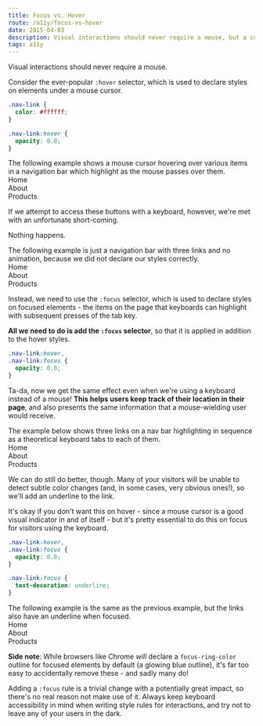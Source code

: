 ```yaml
---
title: Focus vs. Hover
route: /a11y/focus-vs-hover
date: 2015-04-03
description: Visual interactions should never require a mouse, but a common CSS pattern leaves many keyboard-wielding visitors in the dark.
tags: a11y
---
```


<script async src="/js/demos/hover.js"></script>

Visual interactions should never require a mouse.

Consider the ever-popular `:hover` selector, which is used to declare styles
on elements under a mouse cursor.

```css
.nav-link {
  color: #ffffff;
}

.nav-link:hover {
  opacity: 0.8;
}
```

<span class="sr-only">
    The following example shows a mouse cursor hovering over various items
    in a navigation bar which highlight as the mouse passes over them.
</span>
<div class="demo hover-a11y" aria-hidden="true">
    <div class="row flex">
        <div class="mouse-pointer">
            <div class="head"></div>
            <div class="tail"></div>
        </div>
        <div class="button">Home</div>
        <div class="button">About</div>
        <div class="button">Products</div>
    </div>
</div>

If we attempt to access these buttons with a keyboard, however, we're met
with an unfortunate short-coming.

Nothing happens.

<span class="sr-only">
    The following example is just a navigation bar with three links and no
    animation, because we did not declare our styles correctly.
</span>
<div class="demo hover-a11y no-active" aria-hidden="true">
    <div class="row flex">
        <div class="button">Home</div>
        <div class="button">About</div>
        <div class="button">Products</div>
    </div>
</div>

Instead, we need to use the `:focus` selector, which is used to declare styles
on focused elements - the items on the page that keyboards can highlight with
subsequent presses of the tab key.

**All we need to do is add the `:focus` selector**, so that it is applied in
addition to the hover styles.

```css
.nav-link:hover,
.nav-link:focus {
  opacity: 0.8;
}
```

Ta-da, now we get the same effect even when we're using a keyboard instead of
a mouse! **This helps users keep track of their location in their page**, and
also presents the same information that a mouse-wielding user would receive.

<span class="sr-only">
    The example below shows three links on a nav bar highlighting in sequence
    as a theoretical keyboard tabs to each of them.
</span>
<div class="demo hover-a11y" aria-hidden="true">
    <div class="row flex">
        <div class="button">Home</div>
        <div class="button">About</div>
        <div class="button">Products</div>
    </div>
</div>

We can do still do better, though. Many of your visitors will be unable to
detect subtle color changes (and, in some cases, very obvious ones!), so we'll
add an underline to the link.

It's okay if you don't want this on hover - since a mouse cursor is a good
visual indicator in and of itself - but it's pretty essential to do this on
focus for visitors using the keyboard.

```css
.nav-link:hover,
.nav-link:focus {
  opacity: 0.8;
}

.nav-link:focus {
  text-decoration: underline;
}
```

<span class="sr-only">
    The following example is the same as the previous example, but the links
    also have an underline when focused.
</span>
<div class="demo hover-a11y with-underline" aria-hidden="true">
    <div class="row flex">
        <div class="button">Home</div>
        <div class="button">About</div>
        <div class="button">Products</div>
    </div>
</div>

**Side note**: While browsers like Chrome _will_ declare a
`focus-ring-color` outline for focused elements by default (a glowing blue
outline), it's far too easy to accidentally remove these - and sadly many do!

Adding a `:focus` rule is a trivial change with a potentially great impact, so
there's no real reason not make use of it. Always keep keyboard accessibility
in mind when writing style rules for interactions, and try not to leave any of
your users in the dark.
